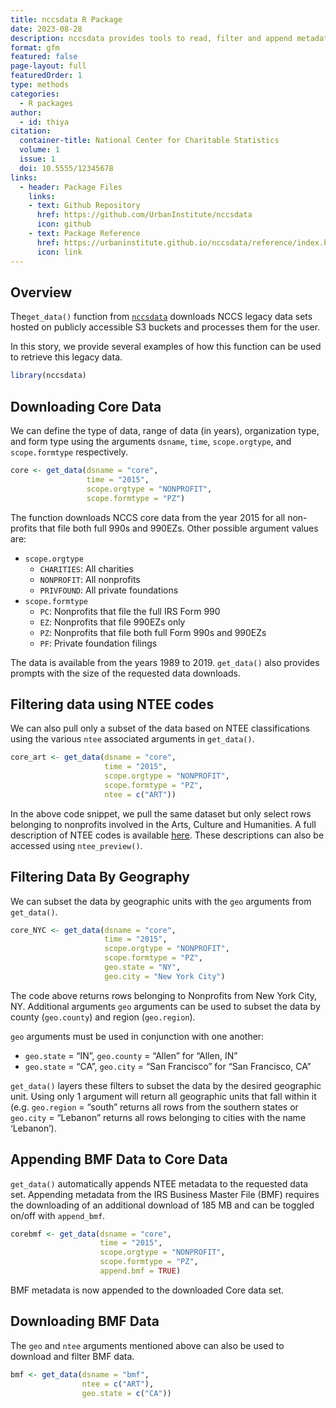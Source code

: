 ```yaml
---
title: nccsdata R Package
date: 2023-08-28
description: nccsdata provides tools to read, filter and append metadata to publicly available NCCS Core and BMF data sets.
format: gfm
featured: false
page-layout: full
featuredOrder: 1
type: methods
categories:
  - R packages
author:
  - id: thiya
citation: 
  container-title: National Center for Charitable Statistics
  volume: 1
  issue: 1
  doi: 10.5555/12345678
links:
  - header: Package Files
    links:
    - text: Github Repository
      href: https://github.com/UrbanInstitute/nccsdata
      icon: github
    - text: Package Reference
      href: https://urbaninstitute.github.io/nccsdata/reference/index.html
      icon: link
---
```


## Overview

The`get_data()` function from
[`nccsdata`](https://urbaninstitute.github.io/nccsdata/) downloads NCCS
legacy data sets hosted on publicly accessible S3 buckets and processes
them for the user.

In this story, we provide several examples of how this function can be
used to retrieve this legacy data.

``` r
library(nccsdata)
```

## Downloading Core Data

We can define the type of data, range of data (in years), organization
type, and form type using the arguments `dsname`, `time`,
`scope.orgtype`, and `scope.formtype` respectively.

``` r
core <- get_data(dsname = "core",
                 time = "2015",
                 scope.orgtype = "NONPROFIT",
                 scope.formtype = "PZ")
```

The function downloads NCCS core data from the year 2015 for all
non-profits that file both full 990s and 990EZs. Other possible argument
values are:

- `scope.orgtype`
  - `CHARITIES`: All charities
  - `NONPROFIT`: All nonprofits
  - `PRIVFOUND`: All private foundations
- `scope.formtype`
  - `PC`: Nonprofits that file the full IRS Form 990
  - `EZ`: Nonprofits that file 990EZs only
  - `PZ`: Nonprofits that file both full Form 990s and 990EZs
  - `PF`: Private foundation filings

The data is available from the years 1989 to 2019. `get_data()` also
provides prompts with the size of the requested data downloads.

## Filtering data using NTEE codes

We can also pull only a subset of the data based on NTEE classifications
using the various `ntee` associated arguments in `get_data()`.

``` r
core_art <- get_data(dsname = "core",
                     time = "2015",
                     scope.orgtype = "NONPROFIT",
                     scope.formtype = "PZ",
                     ntee = c("ART"))
```

In the above code snippet, we pull the same dataset but only select rows
belonging to nonprofits involved in the Arts, Culture and Humanities. A
full description of NTEE codes is available
[here](https://github.com/Nonprofit-Open-Data-Collective/mission-taxonomies/blob/main/NTEE-disaggregated/README.md).
These descriptions can also be accessed using `ntee_preview()`.

## Filtering Data By Geography

We can subset the data by geographic units with the `geo` arguments from
`get_data()`.

``` r
core_NYC <- get_data(dsname = "core",
                     time = "2015",
                     scope.orgtype = "NONPROFIT",
                     scope.formtype = "PZ",
                     geo.state = "NY",
                     geo.city = "New York City")
```

The code above returns rows belonging to Nonprofits from New York City,
NY. Additional arguments `geo` arguments can be used to subset the data
by county (`geo.county`) and region (`geo.region`).

`geo` arguments must be used in conjunction with one another:

- `geo.state` = “IN”, `geo.county` = “Allen” for “Allen, IN”
- `geo.state` = “CA”, `geo.city` = “San Francisco” for “San Francisco,
  CA”

`get_data()` layers these filters to subset the data by the desired
geographic unit. Using only 1 argument will return all geographic units
that fall within it (e.g. `geo.region` = “south” returns all rows from
the southern states or `geo.city` = “Lebanon” returns all rows belonging
to cities with the name ‘Lebanon’).

## Appending BMF Data to Core Data

`get_data()` automatically appends NTEE metadata to the requested data
set. Appending metadata from the IRS Business Master File (BMF) requires
the downloading of an additional download of 185 MB and can be toggled
on/off with `append_bmf`.

``` r
corebmf <- get_data(dsname = "core",
                    time = "2015",
                    scope.orgtype = "NONPROFIT",
                    scope.formtype = "PZ",
                    append.bmf = TRUE)
```

BMF metadata is now appended to the downloaded Core data set.

## Downloading BMF Data

The `geo` and `ntee` arguments mentioned above can also be used to
download and filter BMF data.

``` r
bmf <- get_data(dsname = "bmf",
                ntee = c("ART"),
                geo.state = c("CA"))
```
